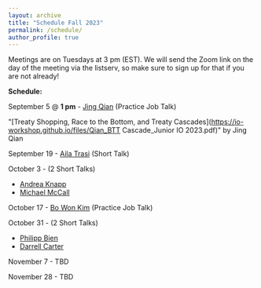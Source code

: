 ```yaml
---
layout: archive
title: "Schedule Fall 2023"
permalink: /schedule/
author_profile: true
---
```

Meetings are on Tuesdays at 3 pm (EST). We will send the Zoom link on the day of the meeting via the listserv, so make sure to sign up for that if you are not already!

**Schedule:**

September 5 @ **1 pm** - [Jing Qian](https://jingqian.org/) (Practice Job Talk)

"[Treaty Shopping, Race to the Bottom, and Treaty Cascades](https://io-workshop.github.io/files/Qian_BTT Cascade_Junior IO 2023.pdf)" by Jing Qian
&nbsp;

September 19 - [Aila Trasi](https://politicalscience.jhu.edu/directory/aila-trasi/) (Short Talk)

October 3 - (2 Short Talks)
- [Andrea Knapp](https://www.unibo.it/sitoweb/andrea.knapp2/en)
- [Michael McCall](https://www.mccall.cc/)

October 17 - [Bo Won Kim](https://www.bowonkim.com/) (Practice Job Talk)

October 31 - (2 Short Talks)
- [Philipp Bien](https://www.polver.uni-konstanz.de/en/malang0/team/academic-staff/philipp-bien/)
- [Darrell Carter](https://twitter.com/d_carterpolisci?lang=en)

November 7 - TBD

November 28 - TBD

<!--September 6 - [Rachel Schoner](https://sites.google.com/view/racheljschoner/) (Job Talk)

"[Naming and Shaming in the Human Rights Committee: Individual Petitions’ Effect on Human Rights](https://io-workshop.github.io/files/Schoner_JMP.pdf)" by Rachel Schoner
&nbsp;




<!-- **February 7th: Ebad Ebadi (GWU), "*Adapting to Sanctions: Evidence from Firm Response and Market Reallocation in Iran.*"**
<br />
*Moderator:* Oriana Montti (Brandeis). -->
